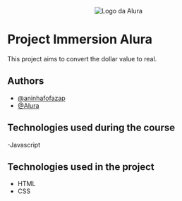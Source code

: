 <p align="center"> <img src="https://github.com/MonicaHillman/aluraplay-requisicoes/blob/main/img/logo.png" alt="Logo da Alura"> </p>

# Project Immersion Alura

This project aims to convert the dollar value to real.

## Authors

- [@aninhafofazap](https://github.com/aninhafofazap)
- [@Alura](https://www.alura.com.br)

## Technologies used during the course

-Javascript

## Technologies used in the project

- HTML
- CSS
